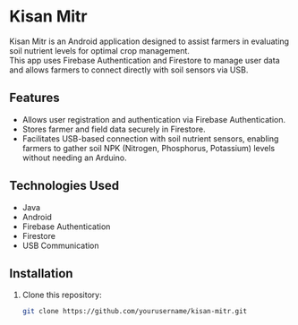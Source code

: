 # Kisan Mitr

Kisan Mitr is an Android application designed to assist farmers in evaluating soil nutrient levels for optimal crop management.  
This app uses Firebase Authentication and Firestore to manage user data and allows farmers to connect directly with soil sensors via USB.

## Features
- Allows user registration and authentication via Firebase Authentication.
- Stores farmer and field data securely in Firestore.
- Facilitates USB-based connection with soil nutrient sensors, enabling farmers to gather soil NPK (Nitrogen, Phosphorus, Potassium) levels without needing an Arduino.

## Technologies Used
- Java
- Android
- Firebase Authentication
- Firestore
- USB Communication

## Installation
1. Clone this repository:
   ```bash
   git clone https://github.com/yourusername/kisan-mitr.git
